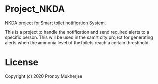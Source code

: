 # Project_NKDA
NKDA project for Smart toilet notification System. 

This is a project to handle the notification and send required alerts to a specific person. 
This will be used in the samrt city project for generating alerts when the ammonia level of the toilets reach a certain threshhold. 

# License 
Copyright (c) 2020 Pronoy Mukherjee
